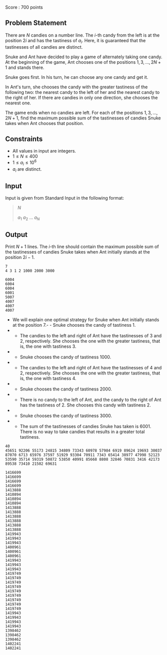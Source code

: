 Score : $700$ points

## Problem Statement

There are $N$ candies on a number line. The $i$-th candy from the left is at the position $2i$ and has the tastiness of $a_i$.
Here, it is guaranteed that the tastinesses of all candies are distinct.

Snuke and Ant have decided to play a game of alternately taking one candy.
At the beginning of the game, Ant chooses one of the positions $1,3,\ldots, 2N+1$ and stands there.

Snuke goes first. In his turn, he can choose any one candy and get it.

In Ant's turn, she chooses the candy with the greater tastiness of the following two: the nearest candy to the left of her and the nearest candy to the right of her. If there are candies in only one direction, she chooses the nearest one.

The game ends when no candies are left.
For each of the positions $1, 3, \ldots, 2N+1$, find the maximum possible sum of the tastinesses of candies Snuke takes when Ant chooses that position.

## Constraints

- All values in input are integers.
- $1 \leq N \leq 400$
- $1 \leq a_i \leq 10^{6}$
- $a_i$ are distinct.

## Input

Input is given from Standard Input in the following format:

> $N$
> 
> $a_1$ $a_2$ $\ldots$ $a_N$

## Output

Print $N+1$ lines. The $i$-th line should contain the maximum possible sum of the tastinesses of candies Snuke takes when Ant initially stands at the position $2i-1$.

```input1
7
4 3 1 2 1000 2000 3000
```

```output1
6004
6004
6004
6001
5007
4007
4007
4007
```

- We will explain one optimal strategy for Snuke when Ant initially stands at the position $7$.-   - Snuke chooses the candy of tastiness $1$.
-   - The candies to the left and right of Ant have the tastinesses of $3$ and $2$, respectively. She chooses the one with the greater tastiness, that is, the one with tastiness $3$.
-   - Snuke chooses the candy of tastiness $1000$.
-   - The candies to the left and right of Ant have the tastinesses of $4$ and $2$, respectively. She chooses the one with the greater tastiness, that is, the one with tastiness $4$.
-   - Snuke chooses the candy of tastiness $2000$.
-   - There is no candy to the left of Ant, and the candy to the right of Ant has the tastiness of $2$. She chooses this candy with tastiness $2$.
-   - Snuke chooses the candy of tastiness $3000$.
-   - The sum of the tastinesses of candies Snuke has taken is $6001$. There is no way to take candies that results in a greater total tastiness.

```input2
40
45651 92206 55173 24815 34809 73343 60978 57984 6919 89624 19693 30037 87070 6713 65976 37597 51929 93304 70911 7343 65414 38977 47998 52123 53590 35714 59319 50872 53850 40991 85668 8808 32846 70831 3416 42173 89538 73410 21502 69631
```

```output2
1416699
1416699
1416699
1416699
1413888
1410894
1410894
1410894
1413888
1413888
1413888
1413888
1413888
1413888
1419943
1419943
1419943
1400961
1400961
1400961
1419943
1419943
1419943
1419749
1419749
1419749
1419749
1419749
1419749
1419749
1419749
1419749
1419943
1419943
1419943
1419943
1398462
1398462
1398462
1402241
1402241
```